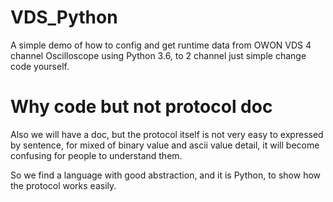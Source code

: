 # VDS_Python

A simple demo of how to config and get runtime data from OWON VDS 4 channel Oscilloscope using Python 3.6, to 2 channel just simple change code yourself.

# Why code but not protocol doc

Also we will have a doc, but the protocol itself is not very easy to expressed by sentence, for mixed of binary value and ascii value detail, it will become confusing for people to understand them. 

So we find a language with good abstraction, and it is Python, to show how the protocol works easily.
